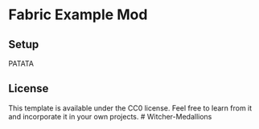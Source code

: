 # Fabric Example Mod

## Setup

PATATA

## License

This template is available under the CC0 license. Feel free to learn from it and incorporate it in your own projects.
#   W i t c h e r - M e d a l l i o n s 
 
 
